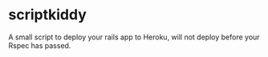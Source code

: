 # scriptkiddy
A small script to deploy your rails app to Heroku, will not deploy before your Rspec has passed.
